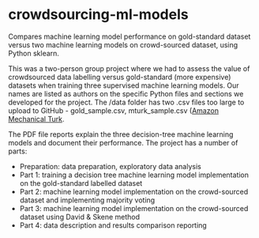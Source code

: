 # crowdsourcing-ml-models
Compares machine learning model performance on gold-standard dataset versus two machine learning models on crowd-sourced dataset, using Python sklearn.

This was a two-person group project where we had to assess the value of crowdsourced data labelling versus gold-standard (more expensive) datasets when training three supervised machine learning models. Our names are listed as authors on the specific Python files and sections we developed for the project.
The /data folder has two .csv files too large to upload to GitHub - gold_sample.csv, mturk_sample.csv ([Amazon Mechanical Turk](https://www.mturk.com/).

The PDF file reports explain the three decision-tree machine learning models and document their performance. The project has a number of parts:
- Preparation: data preparation, exploratory data analysis
- Part 1: training a decision tree machine learning model implementation on the gold-standard labelled dataset
- Part 2: machine learning model implementation on the crowd-sourced dataset and implementing majority voting
- Part 3: machine learning model implementation on the crowd-sourced dataset using David & Skene method
- Part 4: data description and results comparison reporting
